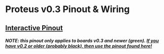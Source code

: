# Proteus v0.3 Pinout & Wiring


## [Interactive Pinout](https://rusefi.com/docs/pinouts/proteus/)

#### _NOTE: this pinout only applies to boards v0.3 and newer (green). [If you have v0.2 or older (probably black), then use the pinout found here!](Hardware-Proteus-Wiring-v02)_

